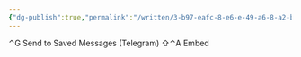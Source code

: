 ```yaml
---
{"dg-publish":true,"permalink":"/written/3-b97-eafc-8-e6-e-49-a6-8-a2-b-d78-b977-f171-a/","dgHomeLink":true,"dgPassFrontmatter":false}
---
```


⌃G    Send to Saved Messages (Telegram)
⇧⌃A   Embed <audio> Element
⇧⌥S   Strikethrough
⌃8    Send to Telegram
⇧⌃T   Timestamp
⌥⌘W   Word Count
⌃⇥    Toggle Last
⇧⌃C   Drafts Link
⌥I    Draft Info
⇧⌃L   Dark/Light Toggle
⌥T    Typewriter Toggle
⌥.    Load The Psalms
⌥⌘/   Preview MMD
⌥L    Lines to * List
⇧⌘E   Fantastically Good Event Parser
⌃⌥K   Save images in Drafts' Previews folder
⌃⌘H   Markdown Header (#)
⌘B    Markdown Bold (**)
⌃⌘C   Code Block (```)
⌥⌘P   Preview
⌃⌘H   Markdown Header (#)
⌘I    Markdown Emphasis (*)
⌃L    Markdown List
⌘K    Markdown Link
⇧⌘U   Replace URLs by MD links
⌃F    Markdown Footnote (Variation)
⌘K    Markdown Link
⌘K    Markdown Link
⌃C    Copy
⇧⌥M   Email to myself
⌘S    Save to Files as...
⌥C    Clipboard…
⇧⌥F   Find
⌃T    Tasks
⌘]    Indent
⌘[    Outdent
⇧⌘↩︎  Send to Bear silently
⌃⌥C   TAD-Copy as Rich Text
⌃-    TAD-Trash Note
⌘/    TAD-Search Actions
⌥D    TAD-Duplicate Draft and Load
⌃P    TAD-Prime Preview MMD
⇧⌃⌥P  TAD-Preview with Marked2
⌃⌥S   TAD-Replace with Synonym
⇧⌥V   TAD-MediaWiki Insert Timestamped Signature
⌘2    Workspace Shortcut ⌘2
⌘3    Workspace Shortcut ⌘3
⌘9    Workspace Shortcut ⌘9